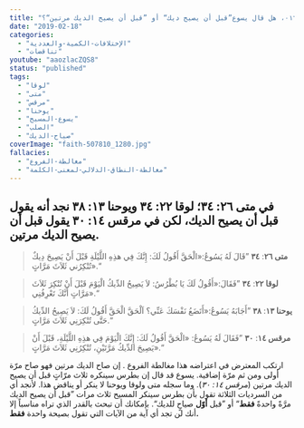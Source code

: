 ```yaml
---
title: "الإعتراض ٠١٦، هل قال يسوع”قبل أن يصيح ديك“ أو ”قبل أن يصيح الديك مرتين“؟"
date: "2019-02-18"
categories:
  - "الإختلافات-الكمية-والعددية"
  - "تناقضات"
youtube: "aaozlacZQS8"
status: "published"
tags:
  - "لوقا"
  - "متى"
  - "مرقس"
  - "يوحنا"
  - "يسوع-المسيح"
  - "الصلب"
  - "صياح-الديك"
coverImage: "faith-507810_1280.jpg"
fallacies:
  - "مغالطة-الفروع"
  - "مغالطة-النطاق-الدلالي-لمعنى-الكلمة"
---
```


## **في متى ٢٦: ٣٤؛ لوقا ٢٢: ٣٤ ويوحنا ١٣: ٣٨ نجد أنه يقول قبل أن يصيح الديك، لكن في مرقس ١٤: ٣٠ يقول قبل أن يصيح الديك مرتين.**

> **متى ٢٦**: **٣٤** ”قَالَ لَهُ يَسُوعُ:«الْحَقَّ أَقُولُ لَكَ: إِنَّكَ فِي هذِهِ اللَّيْلَةِ قَبْلَ أَنْ يَصِيحَ دِيكٌ تُنْكِرُني ثَلاَثَ مَرَّاتٍ».“

> **لوقا ٢٢**: **٣٤** ”فَقَالَ:«أَقُولُ لَكَ يَا بُطْرُسُ: لاَ يَصِيحُ الدِّيكُ الْيَوْمَ قَبْلَ أَنْ تُنْكِرَ ثَلاَثَ مَرَّاتٍ أَنَّكَ تَعْرِفُنِي».“

> **يوحنا ١٣**: **٣٨** ”أَجَابَهُ يَسُوعُ:«أَتَضَعُ نَفْسَكَ عَنِّي؟ اَلْحَقَّ الْحَقَّ أَقُولُ لَكَ: لاَ يَصِيحُ الدِّيكُ حَتَّى تُنْكِرَنِي ثَلاَثَ مَرَّاتٍ.“

> **مرقس ١٤**: **٣٠** ”فَقَالَ لَهُ يَسُوعُ: «الْحَقَّ أَقُولُ لَكَ: إِنَّكَ الْيَوْمَ فِي هذِهِ اللَّيْلَةِ، قَبْلَ أَنْ يَصِيحَ الدِّيكُ مَرَّتَيْنِ، تُنْكِرُنِي ثَلاَثَ مَرَّاتٍ».“

ارتكب المعترض في اعتراضه هذا مغالطة الفروع . إن صاح الديك مرتين فهو صاح مرّة أولى ومن ثم مرّة إضافية. يسوع قد قال إن بطرس سينكره ثلاث مرّاتٍ قبل أن يصيح الديك مرتين (_مرقس ١٤: ٣٠_). وما سجله متى ولوقا ويوحنا لا ينكر أو يناقض هذا. لأنجد أي من السرديات الثلاثة تقول بأن بطرس سينكر المسيح ثلاث مرات ”قبل أن يصيح الديك مرَّةً واحدةً **فقط**“ أو ”قبل **أوّل** صياحٍ للديك“. بإمكانك أن تبحث بالقدر الذي تراه مناسباً إلا أنك لن تجد أي آية من الآيات التي تقول بصيحة واحدة **فقط.**

